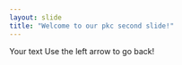 ```yaml
---
layout: slide
title: "Welcome to our pkc second slide!"
---
```

Your text
Use the left arrow to go back!
